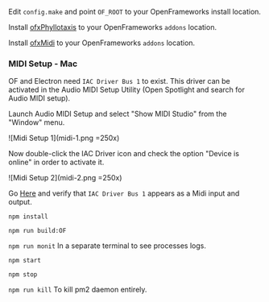 Edit `config.make` and point `OF_ROOT` to your OpenFrameworks install location.

Install [ofxPhyllotaxis](https://github.com/edap/ofxPhyllotaxis) to your OpenFrameworks `addons` location.

Install [ofxMidi](https://github.com/danomatika/ofxMidi) to your OpenFrameworks `addons` location.

### MIDI Setup - Mac
OF and Electron need `IAC Driver Bus 1` to exist. This driver can be activated in the Audio MIDI Setup Utility (Open Spotlight and search for Audio MIDI setup).

Launch Audio MIDI Setup and select "Show MIDI Studio" from the "Window" menu.

![Midi Setup 1](midi-1.png =250x)

Now double-click the IAC Driver icon and check the option "Device is online" in order to activate it.

![Midi Setup 2](midi-2.png =250x)

Go [Here](https://factotumo.com/web-midi-console/) and verify that `IAC Driver Bus 1` appears as a Midi input and output.

`npm install`

`npm run build:OF`

`npm run monit` In a separate terminal to see processes logs.

`npm start`

`npm stop`

`npm run kill` To kill pm2 daemon entirely.
